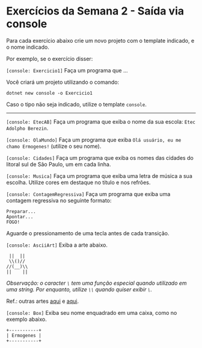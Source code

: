 # Exercícios da Semana 2 - Saída via console

Para cada exercício abaixo crie um novo projeto com o template indicado, e o nome indicado.

Por exemplo, se o exercício disser:

```[console: Exercicio1]``` Faça um programa que ...

Você criará um projeto utilizando o comando:

```
dotnet new console -o Exercicio1
```

Caso o tipo não seja indicado, utilize o template `console`.

---

`[console: EtecAB]` Faça um programa que exiba o nome da sua escola: `Etec Adolpho Berezin`.

`[console: OlaMundo]` Faça um programa que exiba `Olá usuário, eu me chamo Ermogenes!` (utilize o seu nome).

`[console: Cidades]` Faça um programa que exiba os nomes das cidades do litoral sul de São Paulo, um em cada linha.

`[console: Musica]` Faça um programa que exiba uma letra de música a sua escolha. Utilize cores em destaque no título e nos refrões.

`[console: ContagemRegressiva]` Faça um programa que exiba uma contagem regressiva no seguinte formato:

```
Preparar...
Apontar...
FOGO!
```

Aguarde o pressionamento de uma tecla antes de cada transição.

`[console: AsciiArt]` Exiba a arte abaixo.

```
 ||  || 
 \\()// 
//(__)\\
||    ||
```

_Observação: o caracter `\` tem uma função especial quando utilizado em uma string. Por enquanto, utilize `\\` quando quiser exibir `\`._

Ref.: outras artes [aqui](https://www.asciiart.eu/) e [aqui](http://patorjk.com/software/taag/).

`[console: Box]` Exiba seu nome enquadrado em uma caixa, como no exemplo abaixo.

```
+-----------+
| Ermogenes |
+-----------+
```
